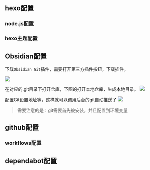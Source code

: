 ## hexo配置
### node.js配置
### hexo主题配置
## Obsidian配置
下载`Obsidian Git`插件，需要打开第三方插件按钮，下载插件。

![](自动提交生成博客_20240113.png)

在对应的.git目录下打开仓库，下图的打开本地仓库，生成本地目录。
![](自动提交生成博客_20240113_1.png)

配置Git设置地址等，这样就可以调用后台的git自动推送了
![](自动提交生成博客_20240113_2.png)

> 需要注意的是：git需要首先被安装，并且配置到环境变量
> 
## github配置
### workflows配置
## dependabot配置
